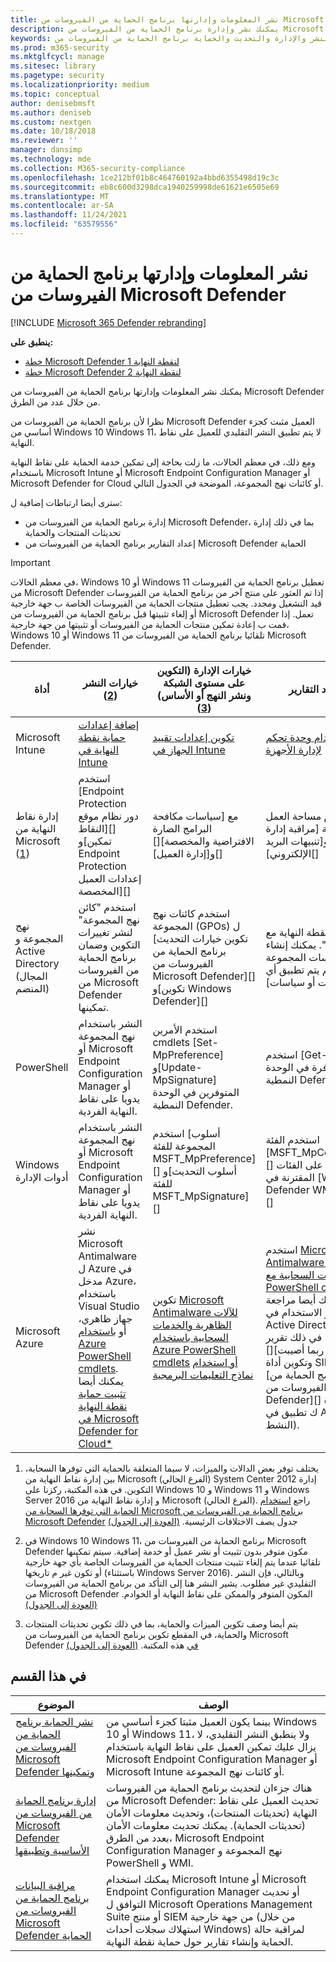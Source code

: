 ```yaml
---
title: نشر المعلومات وإدارتها برنامج الحماية من الفيروسات من Microsoft Defender
description: يمكنك نشر وإدارة برنامج الحماية من الفيروسات من Microsoft Defender Intune أو Microsoft Endpoint Configuration Manager أو نهج المجموعة أو PowerShell أو WMI
keywords: النشر والإدارة والتحديث والحماية برنامج الحماية من الفيروسات من Microsoft Defender
ms.prod: m365-security
ms.mktglfcycl: manage
ms.sitesec: library
ms.pagetype: security
ms.localizationpriority: medium
ms.topic: conceptual
author: denisebmsft
ms.author: deniseb
ms.custom: nextgen
ms.date: 10/18/2018
ms.reviewer: ''
manager: dansimp
ms.technology: mde
ms.collection: M365-security-compliance
ms.openlocfilehash: 1ce212bf01b8c464760192a4bbd6355498d19c3c
ms.sourcegitcommit: eb8c600d3298dca1940259998de61621e6505e69
ms.translationtype: MT
ms.contentlocale: ar-SA
ms.lasthandoff: 11/24/2021
ms.locfileid: "63579556"
---
```

# <a name="deploy-manage-and-report-on-microsoft-defender-antivirus"></a>نشر المعلومات وإدارتها برنامج الحماية من الفيروسات من Microsoft Defender

[!INCLUDE [Microsoft 365 Defender rebranding](../../includes/microsoft-defender.md)]


**ينطبق على:**

- [خطة Microsoft Defender لنقطة النهاية 1](https://go.microsoft.com/fwlink/p/?linkid=2154037)
- [خطة Microsoft Defender لنقطة النهاية 2](https://go.microsoft.com/fwlink/p/?linkid=2154037)

يمكنك نشر المعلومات وإدارتها برنامج الحماية من الفيروسات من Microsoft Defender من خلال عدد من الطرق.

نظرا لأن برنامج الحماية من الفيروسات من Microsoft Defender العميل مثبت كجزء أساسي من Windows 10 Windows 11، لا يتم تطبيق النشر التقليدي للعميل على نقاط النهاية.

ومع ذلك، في معظم الحالات، ما زلت بحاجة إلى تمكين خدمة الحماية على نقاط النهاية باستخدام Microsoft Intune أو Microsoft Endpoint Configuration Manager أو Microsoft Defender for Cloud أو كائنات نهج المجموعة، الموضحة في الجدول التالي.

سترى أيضا ارتباطات إضافية ل:

- إدارة برنامج الحماية من الفيروسات من Microsoft Defender، بما في ذلك إدارة تحديثات المنتجات والحماية
- إعداد التقارير برنامج الحماية من الفيروسات من Microsoft Defender الحماية

> [!IMPORTANT]
> في معظم الحالات، Windows 10 أو Windows 11 تعطيل برنامج الحماية من الفيروسات من Microsoft Defender إذا تم العثور على منتج آخر من برنامج الحماية من الفيروسات قيد التشغيل ومجدد. يجب تعطيل منتجات الحماية من الفيروسات الخاصة ب جهة خارجية أو إلغاء تثبيتها قبل برنامج الحماية من الفيروسات من Microsoft Defender تعمل. إذا قمت ب إعادة تمكين منتجات الحماية من الفيروسات أو تثبيتها من جهة خارجية، Windows 10 أو Windows 11 تلقائيا برنامج الحماية من الفيروسات من Microsoft Defender.

أداة|خيارات النشر (<a href="#fn2" id="ref2">2</a>)|خيارات الإدارة (التكوين على مستوى الشبكة ونشر النهج أو الأساس) ([3](#fn3))|خيارات إعداد التقارير
---|---|---|---
Microsoft Intune|[إضافة إعدادات حماية نقطة النهاية في Intune](/intune/endpoint-protection-configure)|[تكوين إعدادات تقييد الجهاز في Intune](/intune/device-restrictions-configure)| [استخدام وحدة تحكم Intune لإدارة الأجهزة](/intune/device-management)
إدارة نقاط النهاية من Microsoft ([1](#fn1))|استخدم [Endpoint Protection دور نظام موقع النقاط][] و[تمكين Endpoint Protection إعدادات العميل المخصصة][]|مع [سياسات مكافحة البرامج الضارة الافتراضية والمخصصة][] و[إدارة العميل][]|باستخدام مساحة العمل الافتراضية [مراقبة إدارة التكوين][] و[تنبيهات البريد الإلكتروني][]
نهج المجموعة و Active Directory (المجال المنضم)|استخدم "كائن نهج المجموعة" لنشر تغييرات التكوين وضمان برنامج الحماية من الفيروسات من Microsoft Defender تمكينها.|استخدم كائنات نهج المجموعة (GPOs) ل [تكوين خيارات التحديث برنامج الحماية من الفيروسات من Microsoft Defender][] و[تكوين Windows Defender][]|لا تتوفر تقارير نقطة النهاية مع "نهج المجموعة". يمكنك إنشاء قائمة ب [سياسات المجموعة لتحديد ما إذا لم يتم تطبيق أي إعدادات أو سياسات][]
PowerShell|النشر باستخدام نهج المجموعة أو Microsoft Endpoint Configuration Manager أو يدويا على نقاط النهاية الفردية.|استخدم الأمرين cmdlets [Set-MpPreference] و[Update-MpSignature] المتوفرين في الوحدة النمطية Defender.|استخدم [Get-cmdlets المناسبة المتوفرة في الوحدة النمطية Defender][]
Windows أدوات الإدارة|النشر باستخدام نهج المجموعة أو Microsoft Endpoint Configuration Manager أو يدويا على نقاط النهاية الفردية.|استخدم [أسلوب المجموعة للفئة MSFT_MpPreference][] و[أسلوب التحديث للفئة MSFT_MpSignature][]|استخدم الفئة [MSFT_MpComputerStatus][] وطريقة الحصول على الفئات المقترنة في [Windows Defender WMIv2 Provider][]
Microsoft Azure|نشر Microsoft Antimalware ل Azure في مدخل Azure، باستخدام Visual Studio جهاز ظاهري، أو [باستخدام Azure PowerShell cmdlets](/azure/security/azure-security-antimalware#antimalware-deployment-scenarios). يمكنك أيضا [تثبيت حماية نقطة النهاية في Microsoft Defender for Cloud*](/azure/security-center/security-center-install-endpoint-protection)|تكوين [Microsoft Antimalware للآلات الظاهرية والخدمات السحابية باستخدام Azure PowerShell cmdlets](/azure/security/azure-security-antimalware#enable-and-configure-antimalware-using-powershell-cmdlets) [أو استخدام نماذج التعليمات البرمجية](https://gallery.technet.microsoft.com/Antimalware-For-Azure-5ce70efe)|استخدم [Microsoft Antimalware للآلات الظاهرية والخدمات السحابية مع Azure PowerShell cmdlets](/azure/security/azure-security-antimalware#enable-and-configure-antimalware-using-powershell-cmdlets) لتمكين المراقبة. يمكنك أيضا مراجعة تقارير الاستخدام في Azure Active Directory لتحديد نشاط مريب، بما في ذلك تقرير [الأجهزة التي ربما أصيبت][] وتكوين أداة SIEM للتقرير عن [أحداث برنامج الحماية من الفيروسات من Microsoft Defender][] وإضافة هذه الأداة ك تطبيق في AAD (دليل Azure النشط).

1. <span id="fn1" />يختلف توفر بعض الدالات والميزات، لا سيما المتعلقة بالحماية التي توفرها السحابة، بين إدارة نقاط النهاية من Microsoft (الفرع الحالي) System Center 2012 إدارة التكوين. في هذه المكتبة، ركزنا على Windows 10 و Windows 11 و Windows Server 2016 و إدارة نقاط النهاية من Microsoft (الفرع الحالي). راجع [استخدام الحماية التي توفرها السحابة من Microsoft برنامج الحماية من الفيروسات من Microsoft Defender](cloud-protection-microsoft-defender-antivirus.md) جدول يصف الاختلافات الرئيسية. [(العودة إلى الجدول)](#ref2)

2. <span id="fn2" />في Windows 10 Windows 11، برنامج الحماية من الفيروسات من Microsoft Defender مكون متوفر بدون تثبيت أو نشر عميل أو خدمة إضافية. سيتم تمكينها تلقائيا عندما يتم إلغاء تثبيت منتجات الحماية من الفيروسات الخاصة بأي جهة خارجية أو تكون غير م تاريخها (باستثناء Windows Server 2016). وبالتالي، فإن النشر التقليدي غير مطلوب. يشير النشر هنا إلى التأكد من برنامج الحماية من الفيروسات من Microsoft Defender المكون المتوفر والممكن على نقاط النهاية أو الخوادم. [(العودة إلى الجدول)](#ref2)

3. <span id="fn3" />يتم أيضا وصف تكوين الميزات والحماية، بما في ذلك تكوين تحديثات المنتجات والحماية، في المقطع تكوين برنامج الحماية من الفيروسات من Microsoft Defender [في](configure-notifications-microsoft-defender-antivirus.md) هذه المكتبة. [(العودة إلى الجدول)](#ref2)

## <a name="in-this-section"></a>في هذا القسم

الموضوع | الوصف
---|---
[نشر الحماية برنامج الحماية من الفيروسات من Microsoft Defender وتمكينها](deploy-microsoft-defender-antivirus.md) | بينما يكون العميل مثبتا كجزء أساسي من Windows 10 أو Windows 11، ولا ينطبق النشر التقليدي، لا يزال عليك تمكين العميل على نقاط النهاية باستخدام Microsoft Endpoint Configuration Manager أو Microsoft Intune أو كائنات نهج المجموعة.
[إدارة برنامج الحماية من الفيروسات من Microsoft Defender الأساسية وتطبيقها](manage-updates-baselines-microsoft-defender-antivirus.md) | هناك جزءان لتحديث برنامج الحماية من الفيروسات من Microsoft Defender: تحديث العميل على نقاط النهاية (تحديثات المنتجات)، وتحديث معلومات الأمان (تحديثات الحماية). يمكنك تحديث معلومات الأمان بعدد من الطرق، Microsoft Endpoint Configuration Manager نهج المجموعة و PowerShell و WMI.
[مراقبة البيانات برنامج الحماية من الفيروسات من Microsoft Defender الحماية](report-monitor-microsoft-defender-antivirus.md) | يمكنك استخدام Microsoft Intune أو Microsoft Endpoint Configuration Manager أو تحديث التوافق ل Microsoft Operations Management Suite أو منتج SIEM من جهة خارجية (من خلال استهلاك سجلات أحداث Windows) لمراقبة حالة الحماية وإنشاء تقارير حول حماية نقطة النهاية.
